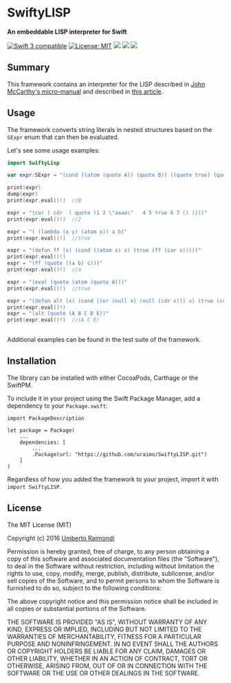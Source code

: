 # SwiftyLISP

**An embeddable LISP interpreter for Swift**

<p>
<a href="https://developer.apple.com/swift"><img src="https://img.shields.io/badge/Swift-3.x-orange.svg?style=flat" alt="Swift 3 compatible" /></a>
<a href="https://raw.githubusercontent.com/uraimo/Bitter/master/LICENSE"><img src="http://img.shields.io/badge/license-MIT-blue.svg?style=flat" alt="License: MIT" /></a>
<a href="https://github.com/apple/swift-package-manager"><img src="https://img.shields.io/badge/Swift%20Package%20Manager-compatible-brightgreen.svg"/></a>
<a href="https://github.com/Carthage/Carthage"><img src="https://img.shields.io/badge/Carthage-compatible-brightgreen.svg"/></a>
<a href="https://cocoapods.org/pods/SwiftyLISP"><img src="https://img.shields.io/cocoapods/v/SwiftyLISP.svg"/></a>
</p>

## Summary

This framework contains an interpreter for the LISP described in [John McCarthy's micro-manual](https://www.uraimo.com/files/MicroManual-LISP.pdf) and described in [this article](https://www.uraimo.com/2017/02/05/building-a-lisp-from-scratch-with-swift/).

## Usage

The framework converts string literals in nested structures based on the `SExpr` enum that can then be evaluated.

Let's see some usage examples:

```swift
import SwiftyLisp

var expr:SExpr = "(cond ((atom (quote A)) (quote B)) ((quote true) (quote C)))"

print(expr)
dump(expr)
print(expr.eval()!)  //B

expr = "(car ( cdr  ( quote (1 2 \"aaaa\"   4 5 true 6 7 () ))))"
print(expr.eval()!)  //2

expr = "( (lambda (x y) (atom x)) a b)" 
print(expr.eval()!)  //true

expr = "(defun ff (x) (cond ((atom x) x) (true (ff (car x)))))"
print(expr.eval()!)
expr = "(ff (quote ((a b) c)))"
print(expr.eval()!)  //a

expr = "(eval (quote (atom (quote A)))"
print(expr.eval()!)  //true

expr = "(defun alt (x) (cond ((or (null x) (null (cdr x))) x) (true (cons (car x) (alt (cddr x))))))"
print(expr.eval()!)
expr = "(alt (quote (A B C D E))"
print(expr.eval()!)  //(A C E)
 
```

Additional examples can be found in the test suite of the framework.

## Installation

The library can be installed with either CocoaPods, Carthage or the SwiftPM.

To include it in your project using the Swift Package Manager, add a dependency to your `Package.swift`:

```
import PackageDescription

let package = Package(
    ...
    dependencies: [
        ...
        .Package(url: "https://github.com/uraimo/SwiftyLISP.git")
    ]
)
```

Regardless of how you added the framework to your project, import it with `import SwiftyLISP`. 

## License

The MIT License (MIT)

Copyright (c) 2016 [Umberto Raimondi](https://www.uraimo.com)

Permission is hereby granted, free of charge, to any person obtaining a copy
of this software and associated documentation files (the "Software"), to deal
in the Software without restriction, including without limitation the rights
to use, copy, modify, merge, publish, distribute, sublicense, and/or sell
copies of the Software, and to permit persons to whom the Software is
furnished to do so, subject to the following conditions:

The above copyright notice and this permission notice shall be included in all
copies or substantial portions of the Software.

THE SOFTWARE IS PROVIDED "AS IS", WITHOUT WARRANTY OF ANY KIND, EXPRESS OR
IMPLIED, INCLUDING BUT NOT LIMITED TO THE WARRANTIES OF MERCHANTABILITY,
FITNESS FOR A PARTICULAR PURPOSE AND NONINFRINGEMENT. IN NO EVENT SHALL THE
AUTHORS OR COPYRIGHT HOLDERS BE LIABLE FOR ANY CLAIM, DAMAGES OR OTHER
LIABILITY, WHETHER IN AN ACTION OF CONTRACT, TORT OR OTHERWISE, ARISING FROM,
OUT OF OR IN CONNECTION WITH THE SOFTWARE OR THE USE OR OTHER DEALINGS IN THE
SOFTWARE.

